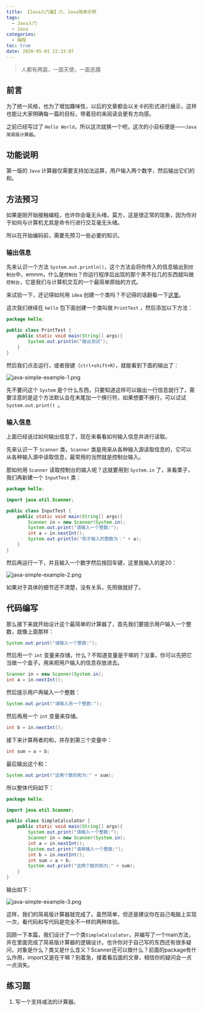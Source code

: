 ```yaml
---
title: 【Java入门篇】六、Java简单示例
tags:
  - Java入门
  - Java
categories:
  - 编程
toc: true
date: 2020-05-01 22:33:07
---
```


> 人都有两面，一面天使，一面恶魔

## 前言

为了统一风格，也为了增加趣味性，以后的文章都会以关卡的形式进行展示，这样也能让大家明确每一篇的目标，带着目的来阅读会更有方向感。

之前已经写过了 `Hello World`，所以这次就换一个吧，这次的小目标便是——`Java简易版计算器`。

## 功能说明

第一版的 `Java` 计算器仅需要支持加法运算，用户输入两个数字，然后输出它们的和。

## 方法预习

如果是刚开始接触编程，也许你会毫无头绪，莫方，这是很正常的现象，因为你对于如何与计算机尤其是命令行进行交互毫无头绪。

所以在开始编码前，需要先预习一些必要的知识。

### 输出信息

先来认识一个方法 `System.out.println()`，这个方法会将你传入的信息输出到`控制台`中，emmm，什么是`控制台`？你运行程序后出现的那个黑不拉几的东西就叫做`控制台`，它是我们与计算机交互的一个最简单原始的方式。

来试验一下，还记得如何用 `idea` 创建一个类吗？不记得的话翻看一下[这里](../java-ide)。

这次我们继续在 `hello` 包下面创建一个类叫做 `PrintTest` ，然后添加以下方法：

```java
package hello;

public class PrintTest {
    public static void main(String[] args){
        System.out.println("输出测试");
    }
}
```

然后我们点击运行，或者按键（`ctrl+shift+R`），就能看到下面的输出了：

![java-simple-example-1.png](https://i.loli.net/2020/05/02/7tNkXUYGDI9bAo8.png)

先不要问这个 `System` 是个什么东西，只要知道这样可以输出一行信息就行了，需要注意的是这个方法默认会在末尾加一个换行符，如果想要不换行，可以试试 `System.out.print() `。

### 输入信息

上面已经说过如何输出信息了，现在来看看如何输入信息并进行读取。

先来认识一下 `Scanner` 类，`Scanner` 类是用来从各种输入源读取信息的，它可以从各种输入源中读取信息，最常用的当然就是控制台输入。

那如何用 `Scanner` 读取控制台的输入呢？这就要用到 `System.in` 了，来看栗子，我们再新建一个 `InputTest` 类：

```java
package hello;

import java.util.Scanner;

public class InputTest {
    public static void main(String[] args){
        Scanner in = new Scanner(System.in);
        System.out.print("请输入一个整数:");
        int a = in.nextInt();
        System.out.println("刚才输入的整数为：" + a);
    }
}
```

然后再运行一下，并且输入一个数字然后按回车键，这里我输入的是20：

![java-simple-example-2.png](https://i.loli.net/2020/05/02/LlMGZuJ1C6SgvUm.png)

如果对于具体的细节还不清楚，没有关系，先照做就好了。

## 代码编写

那么接下来就开始设计这个最简单的计算器了，首先我们要提示用户输入一个整数，就像上面那样：

```java
System.out.print("请输入一个整数:");
```

然后用一个 `int` 变量来存储，什么？不知道变量是干嘛的？没事，你可以先把它当做一个盒子，用来把用户输入的信息存放进去。

```java
Scanner in = new Scanner(System.in);
int a = in.nextInt();
```

然后提示用户再输入一个整数：

```java
System.out.print("请输入另一个整数:");
```

然后再用一个 `int` 变量来存储。

```java
int b = in.nextInt();
```

接下来计算两者的和，并存到第三个变量中：

```java
int sum = a + b;
```

最后输出这个和：

```java
System.out.print("这两个数的和为:" + sum);
```

所以整体代码如下：

```java
package hello;

import java.util.Scanner;

public class SimpleCalculator {
    public static void main(String[] args){
        System.out.print("请输入一个整数:");
        Scanner in = new Scanner(System.in);
        int a = in.nextInt();
        System.out.print("请再输入一个整数:");
        int b = in.nextInt();
        int sum = a + b;
        System.out.print("这两个数的和为:" + sum);
    }
}
```

输出如下：

![java-simple-example-3.png](https://i.loli.net/2020/05/02/apKXJ3bZmunBSW9.png)

这样，我们的简易版计算器就完成了。虽然简单，但还是建议你在自己电脑上实现一次，看代码和写代码是完全不一样的两种体验。

回顾一下本篇，我们设计了一个类`SimpleCalculator`，并编写了一个main方法，并在里面完成了简易版计算器的逻辑设计。也许你对于自己写的东西还有很多疑问，对象是什么？类又是什么含义？Scanner还可以做什么？前面的package有什么作用，import又是在干嘛？别着急，接着看后面的文章，相信你的疑问会一点一点消失。

## 练习题

1. 写一个支持减法的计算器。

[//]: # (![微信公众号]&#40;https://i.loli.net/2020/05/02/AfHOY5RXge9tlVo.png&#41;)
